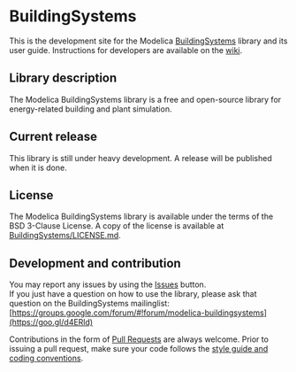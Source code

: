 BuildingSystems
===============

This is the development site for the Modelica [BuildingSystems](https://www.modelica-buildingsystems.de) library and its user guide.
Instructions for developers are available on the [wiki](https://github.com/UdK-VPT/BuildingSystems/wiki).

## Library description
The Modelica BuildingSystems library is a free and open-source library for energy-related building and plant simulation.

## Current release
This library is still under heavy development.
A release will be published when it is done.

## License
The Modelica BuildingSystems library is available under the terms of the BSD 3-Clause License.
A copy of the license is available at
[BuildingSystems/LICENSE.md](https://github.com/UdK-VPT/BuildingSystems/blob/master/LICENSE.md).

## Development and contribution
You may report any issues by using the [Issues](https://github.com/UdK-VPT/BuildingSystems/issues) button.  
If you just have a question on how to use the library, please ask that question on the BuildingSystems mailinglist:
[https://groups.google.com/forum/#!forum/modelica-buildingsystems](https://goo.gl/d4ERld)

Contributions in the form of [Pull Requests](https://github.com/UdK-VPT/BuildingSystems/pulls) are always welcome.
Prior to issuing a pull request, make sure your code follows
the [style guide and coding conventions](https://github.com/UdK-VPT/BuildingSystems/wiki/Guidelines).
